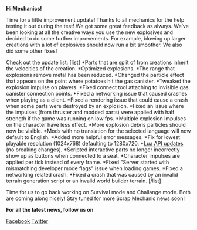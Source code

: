 **Hi Mechanics!**


Time for a little improvement update!
Thanks to all mechanics for the help testing it out during the test! We got some great feedback as always.
We’ve been looking at all the creative ways you use the new explosives and decided to do some further improvements. 
For example, blowing up larger creations with a lot of explosives should now run a bit smoother.
We also did some other fixes!

Check out the update list:
[list]
*Parts that are split of from creations inherit the velocities of the creation.
*Optimized explosions.
*The range that explosions remove metal has been reduced.
*Changed the particle effect that appears on the point where potatoes hit the gas canister.
*Tweaked the explosion impulse on players.
*Fixed connect tool attaching to invisible gas canister connection points.
*Fixed a networking issue that caused crashes when playing as a client.
*Fixed a rendering issue that could cause a crash when some parts were destroyed by an explosion.
*Fixed an issue where the impulses (from thruster and modded parts) were applied with half strength if the game was running on low fps.
*Multiple explosion impulses on the character have less effect.
*More explosion debris particles should now be visible.
*Mods with no translation for the selected language will now default to English.
*Added more helpful error messages.
*Fix for lowest playable resolution (1024x768) defaulting to 1280x720.
*[Lua API updates](http://scrapmechanic.com/api/whats_new.html) (no breaking changes).
*Scripted interactive parts no longer incorrectly show up as buttons when connected to a seat.
*Character impulses are applied per tick instead of every frame.
*Fixed "Server started with mismatching developer mode flags" issue when loading games.
*Fixed a networking related crash.
*Fixed a crash that was caused by an invalid terrain generation script or an invalid world builder terrain.
[/list]

Time for us to go back working on Survival mode and Challange mode.
Both are coming along nicely!
Stay tuned for more Scrap Mechanic news soon!

**For all the latest news, follow us on**

[Facebook](https://www.facebook.com/scrapmechanic/)
[Twitter](https://twitter.com/ScrapMechanic)